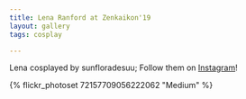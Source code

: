 ```yaml
---
title: Lena Ranford at Zenkaikon'19
layout: gallery
tags: cosplay

---
```


Lena cosplayed by sunfloradesuu; Follow them on [Instagram](https://www.instagram.com/sunfloradesuu)!

{% flickr_photoset 72157709056222062 "Medium" %}